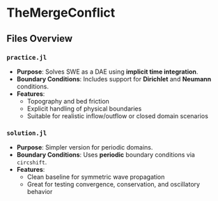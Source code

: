 # TheMergeConflict
## Files Overview

### `practice.jl`
- **Purpose**: Solves SWE as a DAE using **implicit time integration**.
- **Boundary Conditions**: Includes support for **Dirichlet** and **Neumann** conditions.
- **Features**:
  - Topography and bed friction
  - Explicit handling of physical boundaries
  - Suitable for realistic inflow/outflow or closed domain scenarios

### `solution.jl`
- **Purpose**: Simpler version for periodic domains.
- **Boundary Conditions**: Uses **periodic** boundary conditions via `circshift`.
- **Features**:
  - Clean baseline for symmetric wave propagation
  - Great for testing convergence, conservation, and oscillatory behavior
